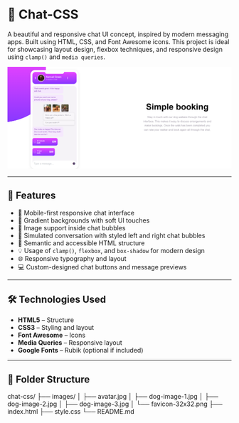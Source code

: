 # 📱 Chat-CSS

A beautiful and responsive chat UI concept, inspired by modern messaging apps. Built using HTML, CSS, and Font Awesome icons. This project is ideal for showcasing layout design, flexbox techniques, and responsive design using `clamp()` and `media queries`.

![Chat UI Preview](https://github.com/ArjunKalirana/chat-css/blob/5b5e2d0efe8872e43bb38caee3c8181476c561c2/design/Screenshot%202025-07-13%20152029.png)

---

## 🚀 Features

- 📱 Mobile-first responsive chat interface
- 🎨 Gradient backgrounds with soft UI touches
- 🐶 Image support inside chat bubbles
- 💬 Simulated conversation with styled left and right chat bubbles
- 🧠 Semantic and accessible HTML structure
- 💡 Usage of `clamp()`, `flexbox`, and `box-shadow` for modern design
- 🌐 Responsive typography and layout
- 💻 Custom-designed chat buttons and message previews

---

## 🛠️ Technologies Used

- **HTML5** – Structure
- **CSS3** – Styling and layout
- **Font Awesome** – Icons
- **Media Queries** – Responsive layout
- **Google Fonts** – Rubik (optional if included)

---

## 📂 Folder Structure
chat-css/
├── images/
│ ├── avatar.jpg
│ ├── dog-image-1.jpg
│ ├── dog-image-2.jpg
│ ├── dog-image-3.jpg
│ └── favicon-32x32.png
├── index.html
├── style.css
└── README.md


